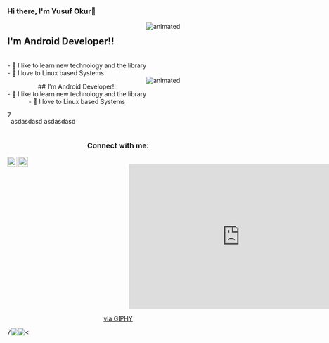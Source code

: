 ### Hi there, I'm Yusuf Okur👋

<div style="display: flex;">
<div>

 ## I'm Android Developer!!
 <br>
- 🏫 I like to learn new technology and the library
 <br>
- 💙 I love to Linux based Systems
</div>
 
<div>
  <img src="https://media1.giphy.com/media/PrXTautlW8Sha/giphy.gif?cid=790b76113628353daa5e015efbf7740fda37cf999ef257ae&rid=giphy.gif" alt="animated" />
</div>

</div>

<div align="center">
  <div style="display: flex;">
<p  style="vertical-align: top;" >
    ## I'm Android Developer!!
 <br>
- 🏫 I like to learn new technology and the library
 <br>
- 💙 I love to Linux based Systems
   </p>
     <img src="https://media1.giphy.com/media/PrXTautlW8Sha/giphy.gif?cid=790b76113628353daa5e015efbf7740fda37cf999ef257ae&rid=giphy.gif" alt="animated"  style="vertical-align: top;" />

   
  </div>
</div>








<div align="center">
  <div style="display: flex;">7
     <img style="vertical-align: top;" ><p>asdasdasd</p</img>
   <img  ><p>asdasdasd</p></img>
</div>



### Connect with me:
[<img align="left" alt="TerminalAdam | Twitter" width="22px" src="https://cdn.jsdelivr.net/npm/simple-icons@v3/icons/twitter.svg" />][twitter]
[<img align="left" alt="yusuf-okur | LinkedIn" width="22px" src="https://cdn.jsdelivr.net/npm/simple-icons@v3/icons/linkedin.svg" />][linkedin]

<br />
<div style="width:100%;height:0;padding-bottom:65%;position:relative;"><iframe src="https://giphy.com/embed/PrXTautlW8Sha" width="100%" height="100%" style="position:absolute" frameBorder="0" class="giphy-embed" allowFullScreen></iframe></div><p><a href="https://giphy.com/gifs/iron-man-PrXTautlW8Sha">via GIPHY</a></p>


[twitter]: https://twitter.com/TerminalAdam
[linkedin]: https://www.linkedin.com/in/yusuf-okur-3586751b9/
   
   <div align="center">
  <div style="display: flex;">7
    <img src="https://github-readme-stats.vercel.app/api/top-langs/?username=anuraghazra&layout=compact&show_icons=true&title_color=ffffff&icon_color=34abeb&text_color=daf7dc&bg_color=151515" style="vertical-align: top;" />
   <img src="https://github-readme-stats.vercel.app/api?username=anuraghazra&show_icons=true&title_color=ffffff&icon_color=34abeb&text_color=daf7dc&bg_color=151515" /><
</div>

